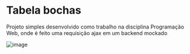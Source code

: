 # Tabela bochas

Projeto simples desenvolvido como trabalho na disciplina Programação Web, onde é feito uma requisição ajax em um backend mockado

![image](https://github.com/LeonardoLuisKlein/ajaxCollege/assets/106256199/2e61729e-e002-49c2-839f-b221256157d0)
